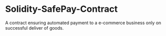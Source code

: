# Solidity-SafePay-Contract
A contract ensuring automated payment to a e-commerce business only on successful deliver of goods. 
